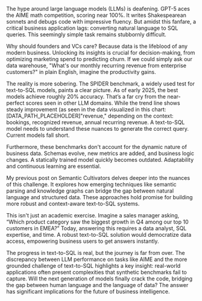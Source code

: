 The hype around large language models (LLMs) is deafening.  GPT-5 aces the AIME math competition, scoring near 100%.  It writes Shakespearean sonnets and debugs code with impressive fluency.  But amidst this fanfare, a critical business application lags: converting natural language to SQL queries.  This seemingly simple task remains stubbornly difficult.

Why should founders and VCs care?  Because data is the lifeblood of any modern business.  Unlocking its insights is crucial for decision-making, from optimizing marketing spend to predicting churn.  If we could simply ask our data warehouse, "What's our monthly recurring revenue from enterprise customers?" in plain English, imagine the productivity gains.

The reality is more sobering.  The SPIDER benchmark, a widely used test for text-to-SQL models, paints a clear picture. As of early 2025, the best models achieve roughly 20% accuracy.  That’s a far cry from the near-perfect scores seen in other LLM domains.  While the trend line shows steady improvement (as seen in the data visualized in this chart: [DATA_PATH_PLACEHOLDER]"revenue," depending on the context:  bookings, recognized revenue, annual recurring revenue.  A text-to-SQL model needs to understand these nuances to generate the correct query.  Current models fall short.

Furthermore, these benchmarks don't account for the dynamic nature of business data.  Schemas evolve, new metrics are added, and business logic changes.  A statically trained model quickly becomes outdated.  Adaptability and continuous learning are essential.

My previous post on Semantic Cultivators delves deeper into the nuances of this challenge.  It explores how emerging techniques like semantic parsing and knowledge graphs can bridge the gap between natural language and structured data.  These approaches hold promise for building more robust and context-aware text-to-SQL systems.

This isn't just an academic exercise.  Imagine a sales manager asking, “Which product category saw the biggest growth in Q4 among our top 10 customers in EMEA?”  Today, answering this requires a data analyst, SQL expertise, and time.  A robust text-to-SQL solution would democratize data access, empowering business users to get answers instantly.

The progress in text-to-SQL is real, but the journey is far from over.  The discrepancy between LLM performance on tasks like AIME and the more grounded challenge of text-to-SQL highlights a key insight: real-world applications often present complexities that synthetic benchmarks fail to capture.  Will the next generation of models finally crack the code, bridging the gap between human language and the language of data?  The answer has significant implications for the future of business intelligence.
